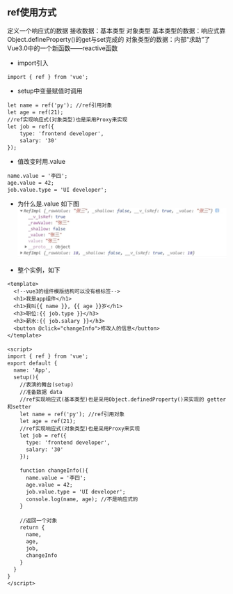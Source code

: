 ## ref使用方式
定义一个响应式的数据
接收数据：基本类型 对象类型
基本类型的数据：响应式靠Object.defineProperty()的get与set完成的
对象类型的数据：内部“求助”了Vue3.0中的一个新函数——reactive函数
- import引入
```
import { ref } from 'vue';
```
- setup中变量赋值时调用
```
let name = ref('py'); //ref引用对象
let age = ref(21);
//ref实现响应式(对象类型)也是采用Proxy来实现
let job = ref({
    type: 'frontend developer',
    salary: '30'
});
```
- 值改变时用.value
```
name.value = '李四';
age.value = 42;
job.value.type = 'UI developer';
```
- 为什么是.value 如下图
![alt text](image-1.png)

- 整个实例，如下
```
<template>
  <!--vue3的组件模版结构可以没有根标签-->
  <h1>我是app组件</h1>
  <h1>我叫{{ name }}, {{ age }}岁</h1>
  <h3>职位:{{ job.type }}</h3>
  <h3>薪水:{{ job.salary }}</h3>
  <button @click="changeInfo">修改人的信息</button>
</template>

<script>
import { ref } from 'vue';
export default {
  name: 'App',
  setup(){
    //表演的舞台(setup)
    //准备数据 data
    //ref实现响应式(基本类型)也是采用Object.definedProperty()来实现的 getter和setter
    let name = ref('py'); //ref引用对象
    let age = ref(21);
    //ref实现响应式(对象类型)也是采用Proxy来实现
    let job = ref({
      type: 'frontend developer',
      salary: '30'
    });

    function changeInfo(){
      name.value = '李四';
      age.value = 42;
      job.value.type = 'UI developer';
      console.log(name, age); //不是响应式的
    }

    //返回一个对象
    return {
      name,
      age,
      job,
      changeInfo
    }
  }
}
</script>

```